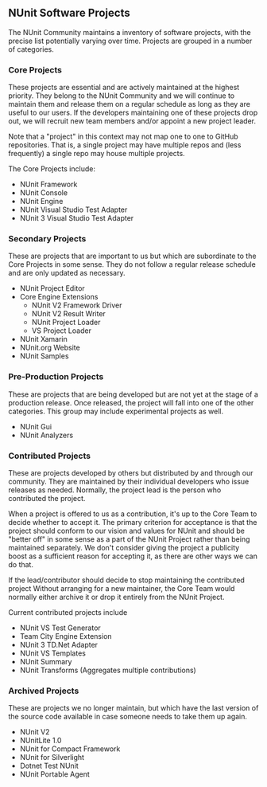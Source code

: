 ## NUnit Software Projects

The NUnit Community maintains a inventory of software projects, with the precise list potentially varying over time. Projects are grouped in a number of categories.

### Core Projects

These projects are essential and are actively maintained at the highest priority. They belong to the NUnit Community and we will continue to maintain them and release them on a regular schedule as long as they are useful to our users. If the developers maintaining one of these projects drop out, we will recruit new team members and/or appoint a new project leader.

Note that a "project" in this context may not map one to one to GitHub repositories. That is, a single project may have multiple repos and (less frequently) a single repo may house multiple projects.

The Core Projects include:

* NUnit Framework
* NUnit Console
* NUnit Engine
* NUnit Visual Studio Test Adapter
* NUnit 3 Visual Studio Test Adapter

### Secondary Projects

These are projects that are important to us but which are subordinate to the Core Projects in some sense. They do not follow a regular release schedule and are only updated as necessary.

* NUnit Project Editor
* Core Engine Extensions
  * NUnit V2 Framework Driver
  * NUnit V2 Result Writer
  * NUnit Project Loader
  * VS Project Loader
* NUnit Xamarin
* NUnit.org Website
* NUnit Samples

### Pre-Production Projects

These are projects that are being developed but are not yet at the stage of a production release. Once released, the project will fall into one of the other categories. This group may include experimental projects as well.

* NUnit Gui
* NUnit Analyzers

### Contributed Projects

These are projects developed by others but distributed by and through our community. They are maintained by their individual developers who issue releases as needed. Normally, the project lead is the person who contributed the project. 

When a project is offered to us as a contribution, it's up to the Core Team to decide whether to accept it. The primary criterion for acceptance is that the project should conform to our vision and values for NUnit and should be "better off" in some sense as a part of the NUnit Project rather than being maintained separately. We don't consider giving the project a publicity boost as a sufficient reason for accepting it, as there are other ways we can do that. 

If the lead/contributor should decide to stop maintaining the contributed project Without arranging for a new maintainer, the Core Team would normally either archive it or drop it entirely from the NUnit Project.

Current contributed projects include

* NUnit VS Test Generator
* Team City Engine Extension
* NUnit 3 TD.Net Adapter
* NUnit VS Templates
* NUnit Summary
* NUnit Transforms (Aggregates multiple contributions)

### Archived Projects

These are projects we no longer maintain, but which have the last version of the source code available in case someone needs to take them up again.

* NUnit V2
* NUnitLite 1.0
* NUnit for Compact Framework
* NUnit for Silverlight
* Dotnet Test NUnit
* NUnit Portable Agent

